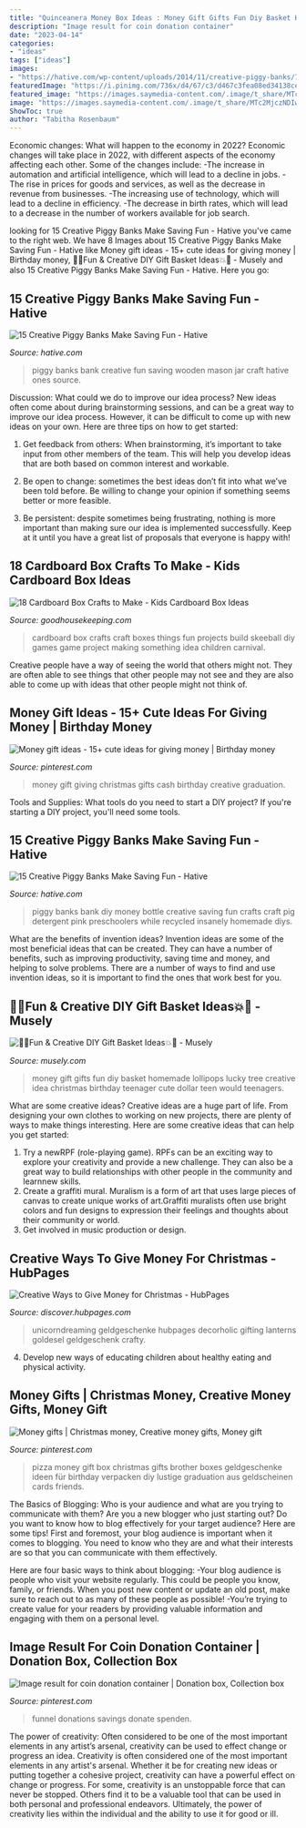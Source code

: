 ```yaml
---
title: "Quinceanera Money Box Ideas : Money Gift Gifts Fun Diy Basket Homemade Lollipops Lucky Tree Creative Idea Christmas Birthday Teenager Cute Dollar Teen Would Teenagers"
description: "Image result for coin donation container"
date: "2023-04-14"
categories:
- "ideas"
tags: ["ideas"]
images:
- "https://hative.com/wp-content/uploads/2014/11/creative-piggy-banks/7-creative-piggy-banks.jpg"
featuredImage: "https://i.pinimg.com/736x/d4/67/c3/d467c3fea08ed34138ce92f79cb800c3.jpg"
featured_image: "https://images.saymedia-content.com/.image/t_share/MTc2MjczNDIwNDI4OTc3MzQy/creative-ways-to-give-money-for-christmas.jpg"
image: "https://images.saymedia-content.com/.image/t_share/MTc2MjczNDIwNDI4OTc3MzQy/creative-ways-to-give-money-for-christmas.jpg"
ShowToc: true
author: "Tabitha Rosenbaum"
---
```



Economic changes: What will happen to the economy in 2022?
Economic changes will take place in 2022, with different aspects of the economy affecting each other. Some of the changes include: 
-The increase in automation and artificial intelligence, which will lead to a decline in jobs. 
-The rise in prices for goods and services, as well as the decrease in revenue from businesses. 
-The increasing use of technology, which will lead to a decline in efficiency. 
-The decrease in birth rates, which will lead to a decrease in the number of workers available for job search.

	

		
looking for 15 Creative Piggy Banks Make Saving Fun - Hative you've came to the right web. We have 8 Images about 15 Creative Piggy Banks Make Saving Fun - Hative like Money gift ideas - 15+ cute ideas for giving money | Birthday money, 🎉💥Fun &amp; Creative DIY Gift Basket Ideas💥🎉 - Musely and also 15 Creative Piggy Banks Make Saving Fun - Hative. Here you go:
		
    
## 15 Creative Piggy Banks Make Saving Fun - Hative

<img loading=lazy src="https://hative.com/wp-content/uploads/2014/11/creative-piggy-banks/7-creative-piggy-banks.jpg" onerror="this.onerror=null;this.src='https://tse1.mm.bing.net/th?id=OIP.EV6XLw_KY_gensrBalLh-wHaKX&amp;pid=15.1';" alt="15 Creative Piggy Banks Make Saving Fun - Hative">

_Source: hative.com_

>piggy banks bank creative fun saving wooden mason jar craft hative ones source. 

	

Discussion: What could we do to improve our idea process?
New ideas often come about during brainstorming sessions, and can be a great way to improve our idea process. However, it can be difficult to come up with new ideas on your own. Here are three tips on how to get started:
1. Get feedback from others: When brainstorming, it’s important to take input from other members of the team. This will help you develop ideas that are both based on common interest and workable.

2. Be open to change: sometimes the best ideas don’t fit into what we’ve been told before. Be willing to change your opinion if something seems better or more feasible.

3. Be persistent: despite sometimes being frustrating, nothing is more important than making sure our idea is implemented successfully. Keep at it until you have a great list of proposals that everyone is happy with!

    
## 18 Cardboard Box Crafts To Make - Kids Cardboard Box Ideas

<img loading=lazy src="http://ghk.h-cdn.co/assets/15/47/1447961253-cardboard-skeeball.jpg" onerror="this.onerror=null;this.src='https://tse1.mm.bing.net/th?id=OIP.glUt7wrbnzlbG38oIc5GvAHaLG&amp;pid=15.1';" alt="18 Cardboard Box Crafts to Make - Kids Cardboard Box Ideas">

_Source: goodhousekeeping.com_

>cardboard box crafts craft boxes things fun projects build skeeball diy games game project making something idea children carnival. 

	

Creative people have a way of seeing the world that others might not. They are often able to see things that other people may not see and they are also able to come up with ideas that other people might not think of.

    
## Money Gift Ideas - 15+ Cute Ideas For Giving Money | Birthday Money

<img loading=lazy src="https://i.pinimg.com/736x/d4/67/c3/d467c3fea08ed34138ce92f79cb800c3.jpg" onerror="this.onerror=null;this.src='https://tse4.mm.bing.net/th?id=OIP.HnURkMvsYPMohK8PEfiNCAHaLH&amp;pid=15.1';" alt="Money gift ideas - 15+ cute ideas for giving money | Birthday money">

_Source: pinterest.com_

>money gift giving christmas gifts cash birthday creative graduation. 

	

Tools and Supplies: What tools do you need to start a DIY project?
If you're starting a DIY project, you'll need some tools.

    
## 15 Creative Piggy Banks Make Saving Fun - Hative

<img loading=lazy src="https://hative.com/wp-content/uploads/2014/11/creative-piggy-banks/4-creative-piggy-banks.jpg" onerror="this.onerror=null;this.src='https://tse3.mm.bing.net/th?id=OIP.e9WVjzE47hxT8i33PzLp1AHaFj&amp;pid=15.1';" alt="15 Creative Piggy Banks Make Saving Fun - Hative">

_Source: hative.com_

>piggy banks bank diy money bottle creative saving fun crafts craft pig detergent pink preschoolers while recycled insanely homemade diys. 

	

What are the benefits of invention ideas?
Invention ideas are some of the most beneficial ideas that can be created. They can have a number of benefits, such as improving productivity, saving time and money, and helping to solve problems. There are a number of ways to find and use invention ideas, so it is important to find the ones that work best for you.

    
## 🎉💥Fun &amp; Creative DIY Gift Basket Ideas💥🎉 - Musely

<img loading=lazy src="https://media.musely.com/u/75076b1a-3add-4a8a-8b0f-34bcb922a31f.jpg" onerror="this.onerror=null;this.src='https://tse1.mm.bing.net/th?id=OIP.eDWuXRKqqy19hadGwV6WlQHaLI&amp;pid=15.1';" alt="🎉💥Fun &amp; Creative DIY Gift Basket Ideas💥🎉 - Musely">

_Source: musely.com_

>money gift gifts fun diy basket homemade lollipops lucky tree creative idea christmas birthday teenager cute dollar teen would teenagers. 

	

What are some creative ideas?
Creative ideas are a huge part of life. From designing your own clothes to working on new projects, there are plenty of ways to make things interesting. Here are some creative ideas that can help you get started: 
1. Try a newRPF (role-playing game). RPFs can be an exciting way to explore your creativity and provide a new challenge. They can also be a great way to build relationships with other people in the community and learnnew skills. 
2. Create a graffiti mural. Muralism is a form of art that uses large pieces of canvas to create unique works of art.Graffiti muralists often use bright colors and fun designs to expression their feelings and thoughts about their community or world. 
3. Get involved in music production or design.

    
## Creative Ways To Give Money For Christmas - HubPages

<img loading=lazy src="https://images.saymedia-content.com/.image/t_share/MTc2MjczNDIwNDI4OTc3MzQy/creative-ways-to-give-money-for-christmas.jpg" onerror="this.onerror=null;this.src='https://tse2.mm.bing.net/th?id=OIP.4v6NEEEh5joo6T8Jc2YgMAHaNK&amp;pid=15.1';" alt="Creative Ways to Give Money for Christmas - HubPages">

_Source: discover.hubpages.com_

>unicorndreaming geldgeschenke hubpages decorholic gifting lanterns goldesel geldgeschenk crafty. 

	

4. Develop new ways of educating children about healthy eating and physical activity.

    
## Money Gifts | Christmas Money, Creative Money Gifts, Money Gift

<img loading=lazy src="https://i.pinimg.com/736x/d6/fc/30/d6fc304fdffdc894b20ea768aeee20c9--money-pizza-pizza-box-money-gift.jpg" onerror="this.onerror=null;this.src='https://tse2.mm.bing.net/th?id=OIP.dnU8nhhNxTBejuv20sNuogHaNK&amp;pid=15.1';" alt="Money gifts | Christmas money, Creative money gifts, Money gift">

_Source: pinterest.com_

>pizza money gift box christmas gifts brother boxes geldgeschenke ideen für birthday verpacken diy lustige graduation aus geldscheinen cards friends. 

	

The Basics of Blogging: Who is your audience and what are you trying to communicate with them?
Are you a new blogger who just starting out? Do you want to know how to blog effectively for your target audience? Here are some tips! 
First and foremost, your blog audience is important when it comes to blogging. You need to know who they are and what their interests are so that you can communicate with them effectively. 

Here are four basic ways to think about blogging:
-Your blog audience is people who visit your website regularly. This could be people you know, family, or friends. When you post new content or update an old post, make sure to reach out to as many of these people as possible! 
-You’re trying to create value for your readers by providing valuable information and engaging with them on a personal level.

    
## Image Result For Coin Donation Container | Donation Box, Collection Box

<img loading=lazy src="https://i.pinimg.com/736x/ba/1b/e2/ba1be293ea35060f0a9dfed5b5ca4a5a.jpg" onerror="this.onerror=null;this.src='https://tse2.mm.bing.net/th?id=OIP.QT9DdkbQrNTkFm6-lHF4DwHaJ3&amp;pid=15.1';" alt="Image result for coin donation container | Donation box, Collection box">

_Source: pinterest.com_

>funnel donations savings donate spenden. 

	

The power of creativity: Often considered to be one of the most important elements in any artist’s arsenal, creativity can be used to effect change or progress an idea.
Creativity is often considered one of the most important elements in any artist's arsenal. Whether it be for creating new ideas or putting together a cohesive project, creativity can have a powerful effect on change or progress. For some, creativity is an unstoppable force that can never be stopped. Others find it to be a valuable tool that can be used in both personal and professional endeavors. Ultimately, the power of creativity lies within the individual and the ability to use it for good or ill.

